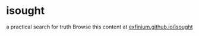 # isought
a practical search for truth
Browse this content at [exfinium.github.io/isought](https://exfinium.github.io/isought/)
